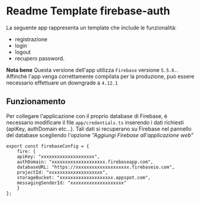 # Readme Template firebase-auth
La seguente app rappresenta un template che include le funzionalità:
- registrazione
- login 
- logout
- recupero password.

**Nota bene** Questa versione dell'app utilizza `Firebase` versione `5.5.6.`. Affinchè l'app venga correttamente compilata per la produzione, può essere necessario effettuare un downgrade a `4.12.1`

## Funzionamento
Per collegare l'applicazione con il proprio database di Firebase, è necessario modificare il file `app/credentials.ts` inserendo i dati richiesti (apiKey, authDomain etc...). Tali dati si recuperano su Firebase nel pannello del database scegliendo l'opzione *"Aggiungi Firebase all'applicazione web"*

```
export const firebaseConfig = {
	fire: {
    apiKey: "xxxxxxxxxxxxxxxxxxxx",
    authDomain: "xxxxxxxxxxxxxxxxxxxx.firebaseapp.com",
    databaseURL: "https://xxxxxxxxxxxxxxxxxxxx.firebaseio.com",
    projectId: "xxxxxxxxxxxxxxxxxxxx",
    storageBucket: "xxxxxxxxxxxxxxxxxxxx.appspot.com",
    messagingSenderId: "xxxxxxxxxxxxxxxxxxxx"
	}
};
```